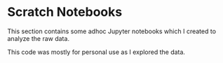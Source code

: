 # Scratch Notebooks

This section contains some adhoc Jupyter notebooks which I created to analyze the raw data.

This code was mostly for personal use as I explored the data.
